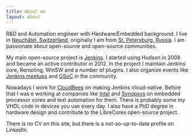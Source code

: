 ```yaml
---
title: About me
layout: about
---
```


R&D and Automation engineer with Hardware/Embedded background.
I live in [Neuchâtel, Switzerland](https://en.wikipedia.org/wiki/Neuch%C3%A2tel), 
originally I am from [St. Petersburg, Russia](https://en.wikipedia.org/wiki/Saint_Petersburg).
I am passionate about open-source and open-source communities.

My main open-source project is [Jenkins](https://jenkins.io).
I started using Hudson in 2008 and became an active contributor in 2012.
In the project I maintain Jenkins core, Remoting, WinSW and a number of plugins.
I also organize events like [Jenkins meetups](https:/jenkins.io/projects/jam/)
and [GSoC](https:/jenkins.io/projects/gsoc) in the community.

Nowadays I work for [CloudBees](https://www.cloudbees.com/) on making Jenkins cloud-native.
Before that I was e
working at companies like [Intel](https://www.intel.com/content/www/us/en/research/overview.html) 
and [Synopsys](https://www.synopsys.com/) on 
embedded processor cores and test automation for them. 
There is probably some my VHDL code in devices you use every day.
I also have a PhD degree in hardware design and contribute to the LibreCores open-source project.

There is no CV on this site, 
but there is a not-so-up-to-date profile on LinkedIn.
